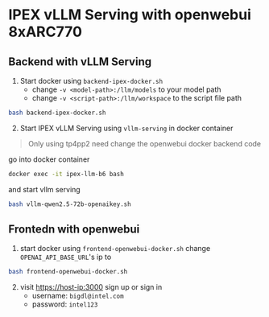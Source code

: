 # IPEX vLLM Serving with openwebui 8xARC770

## Backend with vLLM Serving

1. Start docker using `backend-ipex-docker.sh`
    * change  `-v <model-path>:/llm/models` to your model path
    * change `-v <script-path>:/llm/workspace` to the script file path

```bash
bash backend-ipex-docker.sh
```

2. Start IPEX vLLM Serving using `vllm-serving` in docker container

>Only using tp4pp2 need change the openwebui docker backend code

go into docker container

```bash
docker exec -it ipex-llm-b6 bash
```

and start vllm serving

```bash
bash vllm-qwen2.5-72b-openaikey.sh
```

## Frontedn with openwebui

1. start docker using `frontend-openwebui-docker.sh`
change `OPENAI_API_BASE_URL`'s ip to <host-ip>

```bash
bash frontend-openwebui-docker.sh
```

2. visit <https://host-ip:3000> sign up or sign in
    * username: `bigdl@intel.com`
    * password: `intel123`
